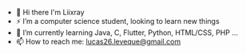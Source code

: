 
- 👋 Hi there I'm Liixray
- :zap: I’m a computer science student, looking to learn new things
- :floppy_disk: I’m currently learning Java, C, Flutter, Python, HTML/CSS, PHP ...
- 📫 How to reach me: lucas26.leveque@gmail.com
